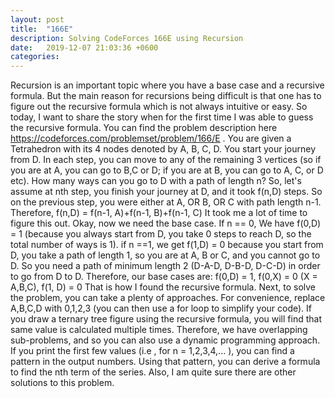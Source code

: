 ```yaml
---
layout: post
title:  "166E"
description: Solving CodeForces 166E using Recursion
date:   2019-12-07 21:03:36 +0600
categories:
---
```

Recursion is an important topic where you have a base case and a recursive formula. But the main reason for recursions being difficult is that one has to figure out the recursive formula which is not always intuitive or easy. So today, I want to share the story when for the first time I was able to guess the recursive formula.
You can find the problem description here https://codeforces.com/problemset/problem/166/E . You are given a Tetrahedron with its 4 nodes denoted by A, B, C, D. You start your journey from D. In each step, you can move to any of the remaining 3 vertices (so if you are at A, you can go to B,C or D; if you are at B, you can go to A, C, or D etc). How many ways can you go to D with a path of length n?
So, let's assume at nth step, you finish your journey at D, and it took f(n,D) steps. So on the previous step, you were either at A, OR B, OR C with path length n-1. 
Therefore, 
							f(n,D) = f(n-1, A)+f(n-1, B)+f(n-1, C) 
It took me a lot of time to figure this out. Okay, now we need the base case. If n == 0, We have f(0,D) = 1 (because you always start from D, you take 0 steps to reach D, so the total number of ways is 1). if n ==1, we get f(1,D) = 0 because you start from D, you take a path of length 1, so you are at A, B or C, and you cannot go to D. So you need a path of minimum length 2 (D-A-D, D-B-D, D-C-D) in order to go from D to D. 
Therefore, our base cases are:
						  f(0,D) = 1,  f(0,X) = 0 (X = A,B,C),	f(1, D) = 0
That is how I found the recursive formula. Next, to solve the problem, you can take a plenty of approaches. For convenience, replace A,B,C,D with 0,1,2,3 (you can then use a for loop to simplify your code). 
If you draw a ternary tree figure using the recursive formula, you will find that same value is calculated multiple times. Therefore, we have overlapping sub-problems, and so you can also use a dynamic programming approach.
If you print the first few values (i.e , for n = 1,2,3,4,... ), you can find a pattern in the output numbers. Using that pattern, you can derive a formula to find the nth term of the series. Also, I am quite sure there are other solutions to this problem.